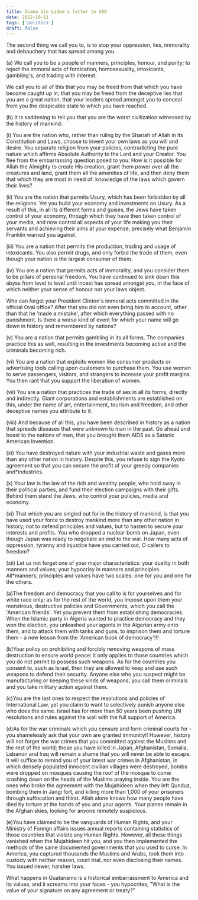 ```yaml
---
title: Osama bin Laden's letter to USA
date: 2022-10-11
tags: ['politics']
draft: false
---
```


The second thing we call you to, is to stop your oppression, lies, immorality and debauchery that has spread among you.

(a) We call you to be a people of manners, principles, honour, and purity; to reject the immoral acts of fornication, homosexuality, intoxicants, gambling's, and trading with interest.

We call you to all of this that you may be freed from that which you have become caught up in; that you may be freed from the deceptive lies that you are a great nation, that your leaders spread amongst you to conceal from you the despicable state to which you have reached.

(b) It is saddening to tell you that you are the worst civilization witnessed by the history of mankind:

(i) You are the nation who, rather than ruling by the Shariah of Allah in its Constitution and Laws, choose to invent your own laws as you will and desire. You separate religion from your policies, contradicting the pure nature which affirms Absolute Authority to the Lord and your Creator. You flee from the embarrassing question posed to you: How is it possible for Allah the Almighty to create His creation, grant them power over all the creatures and land, grant them all the amenities of life, and then deny them that which they are most in need of: knowledge of the laws which govern their lives?

(ii) You are the nation that permits Usury, which has been forbidden by all the religions. Yet you build your economy and investments on Usury. As a result of this, in all its different forms and guises, the Jews have taken control of your economy, through which they have then taken control of your media, and now control all aspects of your life making you their servants and achieving their aims at your expense; precisely what Benjamin Franklin warned you against.

(iii) You are a nation that permits the production, trading and usage of intoxicants. You also permit drugs, and only forbid the trade of them, even though your nation is the largest consumer of them.

(iv) You are a nation that permits acts of immorality, and you consider them to be pillars of personal freedom. You have continued to sink down this abyss from level to level until incest has spread amongst you, in the face of which neither your sense of honour nor your laws object.

Who can forget your President Clinton's immoral acts committed in the official Oval office? After that you did not even bring him to account, other than that he 'made a mistake', after which everything passed with no punishment. Is there a worse kind of event for which your name will go down in history and remembered by nations?

(v) You are a nation that permits gambling in its all forms. The companies practice this as well, resulting in the investments becoming active and the criminals becoming rich.

(vi) You are a nation that exploits women like consumer products or advertising tools calling upon customers to purchase them. You use women to serve passengers, visitors, and strangers to increase your profit margins. You then rant that you support the liberation of women.

(vii) You are a nation that practices the trade of sex in all its forms, directly and indirectly. Giant corporations and establishments are established on this, under the name of art, entertainment, tourism and freedom, and other deceptive names you attribute to it.

(viii) And because of all this, you have been described in history as a nation that spreads diseases that were unknown to man in the past. Go ahead and boast to the nations of man, that you brought them AIDS as a Satanic American Invention.

(xi) You have destroyed nature with your industrial waste and gases more than any other nation in history. Despite this, you refuse to sign the Kyoto agreement so that you can secure the profit of your greedy companies and*industries.

(x) Your law is the law of the rich and wealthy people, who hold sway in their political parties, and fund their election campaigns with their gifts. Behind them stand the Jews, who control your policies, media and economy.

(xi) That which you are singled out for in the history of mankind, is that you have used your force to destroy mankind more than any other nation in history; not to defend principles and values, but to hasten to secure your interests and profits. You who dropped a nuclear bomb on Japan, even though Japan was ready to negotiate an end to the war. How many acts of oppression, tyranny and injustice have you carried out, O callers to freedom?

(xii) Let us not forget one of your major characteristics: your duality in both manners and values; your hypocrisy in manners and principles. All*manners, principles and values have two scales: one for you and one for the others.

(a)The freedom and democracy that you call to is for yourselves and for white race only; as for the rest of the world, you impose upon them your monstrous, destructive policies and Governments, which you call the 'American friends'. Yet you prevent them from establishing democracies. When the Islamic party in Algeria wanted to practice democracy and they won the election, you unleashed your agents in the Algerian army onto them, and to attack them with tanks and guns, to imprison them and torture them - a new lesson from the 'American book of democracy'!!!

(b)Your policy on prohibiting and forcibly removing weapons of mass destruction to ensure world peace: it only applies to those countries which you do not permit to possess such weapons. As for the countries you consent to, such as Israel, then they are allowed to keep and use such weapons to defend their security. Anyone else who you suspect might be manufacturing or keeping these kinds of weapons, you call them criminals and you take military action against them.

(c)You are the last ones to respect the resolutions and policies of International Law, yet you claim to want to selectively punish anyone else who does the same. Israel has for more than 50 years been pushing UN resolutions and rules against the wall with the full support of America.

(d)As for the war criminals which you censure and form criminal courts for - you shamelessly ask that your own are granted immunity!! However, history will not forget the war crimes that you committed against the Muslims and the rest of the world; those you have killed in Japan, Afghanistan, Somalia, Lebanon and Iraq will remain a shame that you will never be able to escape. It will suffice to remind you of your latest war crimes in Afghanistan, in which densely populated innocent civilian villages were destroyed, bombs were dropped on mosques causing the roof of the mosque to come crashing down on the heads of the Muslims praying inside. You are the ones who broke the agreement with the Mujahideen when they left Qunduz, bombing them in Jangi fort, and killing more than 1,000 of your prisoners through suffocation and thirst. Allah alone knows how many people have died by torture at the hands of you and your agents. Your planes remain in the Afghan skies, looking for anyone remotely suspicious.

(e)You have claimed to be the vanguards of Human Rights, and your Ministry of Foreign affairs issues annual reports containing statistics of those countries that violate any Human Rights. However, all these things vanished when the Mujahideen hit you, and you then implemented the methods of the same documented governments that you used to curse. In America, you captured thousands the Muslims and Arabs, took them into custody with neither reason, court trial, nor even disclosing their names. You issued newer, harsher laws.

What happens in Guatanamo is a historical embarrassment to America and its values, and it screams into your faces - you hypocrites, "What is the value of your signature on any agreement or treaty?"
